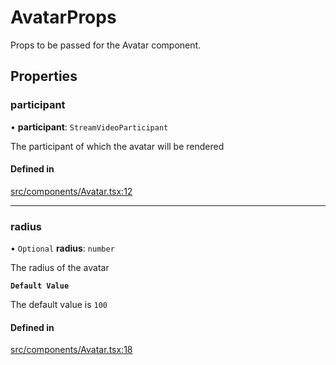 # AvatarProps

Props to be passed for the Avatar component.

## Properties

### participant

• **participant**: `StreamVideoParticipant`

The participant of which the avatar will be rendered

#### Defined in

[src/components/Avatar.tsx:12](https://github.com/GetStream/stream-video-js/blob/a5ad0d43/packages/react-native-sdk/src/components/Avatar.tsx#L12)

___

### radius

• `Optional` **radius**: `number`

The radius of the avatar

**`Default Value`**

The default value is `100`

#### Defined in

[src/components/Avatar.tsx:18](https://github.com/GetStream/stream-video-js/blob/a5ad0d43/packages/react-native-sdk/src/components/Avatar.tsx#L18)
